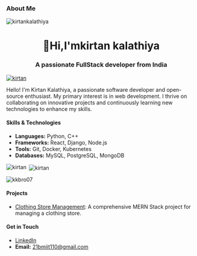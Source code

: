 

### About Me

<p align="left"> <img src="https://komarev.com/ghpvc/?username=kkbro07&label=Profile%20views&color=0e75b6&style=flat" alt="kirtankalathiya" /> </p>
<h1 align="center">👋Hi,I'mkirtan kalathiya</h1>
<h3 align="center">A passionate FullStack developer from India</h3>

<p align="left"> <a href="https://github.com/ryo-ma/github-profile-trophy"><img src="https://github-profile-trophy.vercel.app/?username=kkbro07" alt="kirtan" /></a> </p>

Hello! I'm Kirtan Kalathiya, a passionate software developer and open-source enthusiast. My primary interest is in web development. I thrive on collaborating on innovative projects and continuously learning new technologies to enhance my skills.

#### Skills & Technologies
- **Languages:** Python, C++
- **Frameworks:** React, Django, Node.js
- **Tools:** Git, Docker, Kubernetes
- **Databases:** MySQL, PostgreSQL, MongoDB

<p><img align="left" src="https://github-readme-stats.vercel.app/api/top-langs?username=kkbro07&show_icons=true&locale=en&layout=compact" alt="kirtan" /></p>

<p>&nbsp;<img align="center" src="https://github-readme-stats.vercel.app/api?username=kkbro07&show_icons=true&locale=en" alt="kirtan" /></p>

<p><img align="center" src="https://github-readme-streak-stats.herokuapp.com/?user=kkbro07&" alt="kkbro07" /></p>

#### Projects
- [Clothing Store Management](https://github.com/kkbro07/cloth-shop.git): A comprehensive MERN Stack project for managing a clothing store.

#### Get in Touch
- [LinkedIn](https://www.linkedin.com/in/kirtankalathiya?utm_source=share&utm_campaign=share_via&utm_content=profile&utm_medium=android_app)
- **Email:** [21bmiit110@gmail.com](mailto:21bmiit110@gmail.com)
